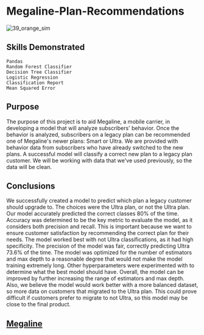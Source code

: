 # Megaline-Plan-Recommendations
![39_orange_sim](https://user-images.githubusercontent.com/115895428/229785492-7fb8baef-9947-466d-8ea9-07f0adf476ea.png)

## Skills Demonstrated
    Pandas
    Random Forest Classifier
    Decision Tree Classifier
    Logistic Regression
    Classification Report
    Mean Squared Error

## Purpose
The purpose of this project is to aid Megaline, a mobile carrier, in developing a model that will analyze subscribers' behavior. Once the behavior is analyzed, subscribers on a legacy plan can be recommended one of Megaline's newer plans: Smart or Ultra. We are provided with behavior data from subscribers who have already switched to the new plans. A successful model will classify a correct new plan to a legacy plan customer. We will be working with data that we've used previously, so the data will be clean. 

## Conclusions
We successfully created a model to predict which plan a legacy customer should upgrade to. The choices were the Ultra plan, or not the Ultra plan. Our model accurately predicted the correct classes 80% of the time. Accuracy was determined to be the key metric to evaluate the model, as it considers both precision and recall. This is important because we want to ensure customer satisfaction by recommending the correct plan for their needs. The model worked best with not Ultra classifications, as it had high specificity. The precision of the model was fair, correctly predicting Ultra 73.6% of the time. The model was optimized for the number of estimators and max depth to a reasonable degree that would not make the model training extremely long. Other hyperparameters were experimented with to determine what the best model should have. Overall, the model can be improved by further increasing the range  of estimators and max depth. Also, we believe the model would work better with a more balanced dataset, so more data on customers that migrated to the Ultra plan. This could prove difficult if customers prefer to migrate to not Ultra, so this model may be close to the final product.  

## [Megaline](https://jodiambra.github.io/Megaline-Plan-Recommendations/)
